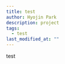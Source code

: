 ```yaml
---
title: test
author: Hyojin Park
description: project
tags:
  - test
last_modified_at: ""
---
```

test
